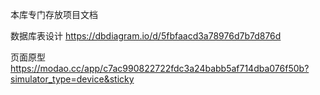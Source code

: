 本库专门存放项目文档

数据库表设计 https://dbdiagram.io/d/5fbfaacd3a78976d7b7d876d

页面原型 https://modao.cc/app/c7ac990822722fdc3a24babb5af714dba076f50b?simulator_type=device&sticky
